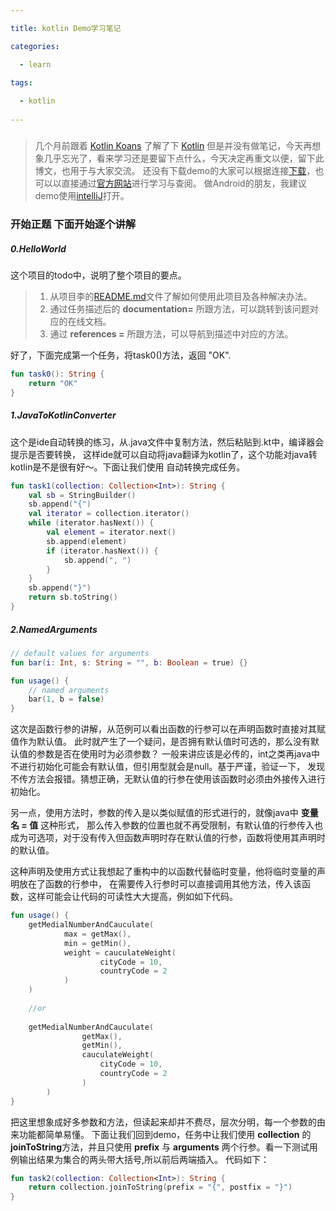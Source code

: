 ```yaml
---

title: kotlin Demo学习笔记

categories:

  - learn
  
tags:

  - kotlin
  
---
```


#####
>几个月前跟着 [Kotlin Koans](https://github.com/Kotlin/kotlin-koans) 了解了下 [Kotlin](https://kotlinlang.org/)
但是并没有做笔记，今天再想象几乎忘光了，看来学习还是要留下点什么，今天决定再重文以便，留下此博文，也用于与大家交流。
还没有下载demo的大家可以根据连接[下载](https://github.com/Kotlin/kotlin-koans)，也可以以直接通过[官方网站](https://kotlinlang.org/)进行学习与查阅。
做Android的朋友，我建议demo使用[intelliJ](https://www.jetbrains.com/idea/download/#section=linux)打开。

### 开始正题 下面开始逐个讲解

##### 0.HelloWorld

这个项目的todo中，说明了整个项目的要点。

>1. 从项目李的[README.md](https://github.com/Kotlin/kotlin-koans/blob/master/README.md)文件了解如何使用此项目及各种解决办法。
>2. 通过任务描述后的 **documentation=** 所跟方法，可以跳转到该问题对应的在线文档。
>3. 通过 **references =** 所跟方法，可以导航到描述中对应的方法。

好了，下面完成第一个任务，将task0()方法，返回 "OK".

```kotlin
fun task0(): String {
    return "OK"
}
```
##### 1.JavaToKotlinConverter

这个是ide自动转换的练习，从.java文件中复制方法，然后粘贴到.kt中，编译器会提示是否要转换，
这样ide就可以自动将java翻译为kotlin了，这个功能对java转kotlin是不是很有好～。下面让我们使用
自动转换完成任务。

```kotlin
fun task1(collection: Collection<Int>): String {
    val sb = StringBuilder()
    sb.append("{")
    val iterator = collection.iterator()
    while (iterator.hasNext()) {
        val element = iterator.next()
        sb.append(element)
        if (iterator.hasNext()) {
            sb.append(", ")
        }
    }
    sb.append("}")
    return sb.toString()
}
```

##### 2.NamedArguments

```kotlin
// default values for arguments
fun bar(i: Int, s: String = "", b: Boolean = true) {}

fun usage() {
    // named arguments
    bar(1, b = false)
}
```
这次是函数行参的讲解，从范例可以看出函数的行参可以在声明函数时直接对其赋值作为默认值。
此时就产生了一个疑问，是否拥有默认值时可选的，那么没有默认值的参数是否在使用时为必须参数？
一般来讲应该是必传的，int之类再java中不进行初始化可能会有默认值，但引用型就会是null。基于严谨，验证一下，
发现不传方法会报错。猜想正确，无默认值的行参在使用该函数时必须由外接传入进行初始化。

另一点，使用方法时，参数的传入是以类似赋值的形式进行的，就像java中 **变量名 = 值** 这种形式，
那么传入参数的位置也就不再受限制，有默认值的行参传入也成为可选项，对于没有传入但函数声明时存在默认值的行参，函数将使用其声明时的默认值。

这种声明及使用方式让我想起了重构中的以函数代替临时变量，他将临时变量的声明放在了函数的行参中，
在需要传入行参时可以直接调用其他方法，传入该函数，这样可能会让代码的可读性大大提高，例如如下代码。

```kotlin
fun usage() {
    getMedialNumberAndCauculate(
            max = getMax(),
            min = getMin(),
            weight = cauculateWeight(
                    cityCode = 10,
                    countryCode = 2
            )
    )
    
    //or
    
    getMedialNumberAndCauculate(
                getMax(),
                getMin(),
                cauculateWeight(
                    cityCode = 10,
                    countryCode = 2
                )
        )
}
```

把这里想象成好多参数和方法，但读起来却并不费尽，层次分明，每一个参数的由来功能都简单易懂。
下面让我们回到demo，任务中让我们使用 **collection** 的 **joinToString**方法，并且只使用
**prefix** 与 **arguments** 两个行参。看一下测试用例输出结果为集合的两头带大括号,所以前后两端插入。
代码如下：

```kotlin
fun task2(collection: Collection<Int>): String {
    return collection.joinToString(prefix = "{", postfix = "}")
}
```